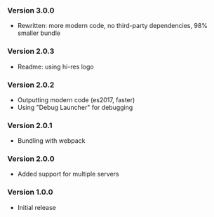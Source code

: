 ### Version 3.0.0
- Rewritten: more modern code, no third-party dependencies, 98% smaller bundle

### Version 2.0.3
- Readme: using hi-res logo

### Version 2.0.2
- Outputting modern code (es2017, faster)
- Using "Debug Launcher" for debugging

### Version 2.0.1
- Bundling with webpack

### Version 2.0.0
- Added support for multiple servers

### Version 1.0.0
- Initial release
